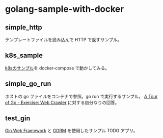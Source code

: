 # golang-sample-with-docker

## simple_http

テンプレートファイルを読み込んで HTTP で返すサンプル。

## k8s_sample

[k8sのサンプル](https://github.com/GoogleCloudPlatform/kubernetes-engine-samples/tree/master/hello-app)を docker-compose で動かしてみる。

## simple_go_run

ホストの go ファイルをコンテナで参照。go run で実行するサンプル。
[A Tour of Go - Exercise: Web Crawler](https://go-tour-jp.appspot.com/concurrency/10) に対する自分なりの回答。

## test_gin

[Gin Web Framework](https://github.com/gin-gonic/gin) と [GORM](https://github.com/jinzhu/gorm) を使用したサンプル TODO アプリ。
